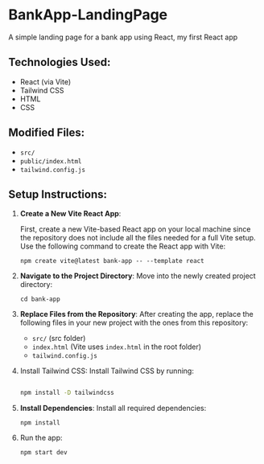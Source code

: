 # BankApp-LandingPage
A simple landing page for a bank app using React, my first React app

## Technologies Used:
- React (via Vite)
- Tailwind CSS
- HTML
- CSS


## Modified Files:
- `src/`
- `public/index.html`
- `tailwind.config.js`

## Setup Instructions:
1. **Create a New Vite React App**:

   First, create a new Vite-based React app on your local machine since the repository does not include all the files needed for a full Vite setup. Use the following command to create the React app with Vite:
      
      
   ```
   npm create vite@latest bank-app -- --template react
   ```
      
2. **Navigate to the Project Directory**:
      Move into the newly created project directory:

      ```
      cd bank-app
      ```
3. **Replace Files from the Repository**:
   After creating the app, replace the following files in your new project with the ones from this repository:
   - `src/` (src folder)
   - `index.html` (Vite uses `index.html` in the root folder)
   - `tailwind.config.js`

4. Install Tailwind CSS: Install Tailwind CSS by running:
     ```bash
     
     npm install -D tailwindcss
     ```
5.  **Install Dependencies**:
   Install all required dependencies:
      ```
      npm install
      ```
6. Run the app:
     ```
     npm start dev
     ```


